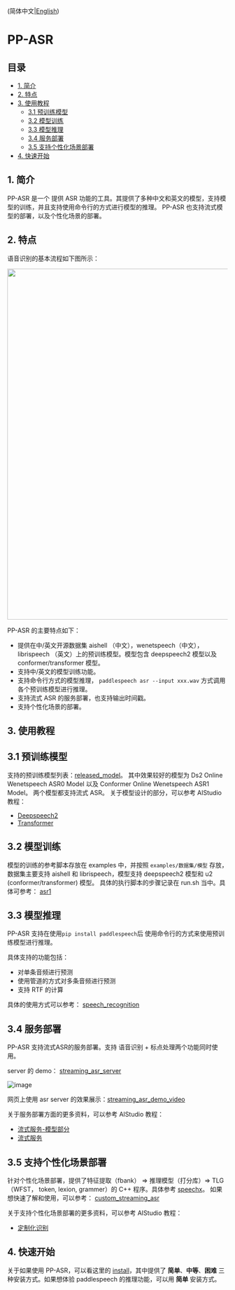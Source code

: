 (简体中文|[English](./PPASR.md))
# PP-ASR

## 目录
- [1. 简介](#1)
- [2. 特点](#2)
- [3. 使用教程](#3)
    - [3.1 预训练模型](#31)
    - [3.2 模型训练](#32)
    - [3.3 模型推理](#33)
    - [3.4 服务部署](#33)
    - [3.5 支持个性化场景部署](#33)
- [4. 快速开始](#4)

<a name="1"></a>
## 1. 简介

PP-ASR 是一个 提供 ASR 功能的工具。其提供了多种中文和英文的模型，支持模型的训练，并且支持使用命令行的方式进行模型的推理。 PP-ASR 也支持流式模型的部署，以及个性化场景的部署。

<a name="2"></a>
## 2. 特点
语音识别的基本流程如下图所示：  
<center><img src=https://user-images.githubusercontent.com/87408988/168259962-cbe2008b-47b6-443d-9566-d77a5ca2eb25.png width="800" ></center>


PP-ASR 的主要特点如下：
-  提供在中/英文开源数据集 aishell （中文），wenetspeech（中文），librispeech （英文）上的预训练模型。模型包含 deepspeech2 模型以及 conformer/transformer 模型。
-  支持中/英文的模型训练功能。
-  支持命令行方式的模型推理， `paddlespeech asr --input xxx.wav` 方式调用各个预训练模型进行推理。
-  支持流式 ASR 的服务部署，也支持输出时间戳。
-  支持个性化场景的部署。

<a name="3"></a>
## 3. 使用教程

<a name="31"></a>
## 3.1 预训练模型
支持的预训练模型列表：[released_model](https://github.com/PaddlePaddle/PaddleSpeech/blob/develop/docs/source/released_model.md)。
其中效果较好的模型为 Ds2 Online Wenetspeech ASR0 Model 以及 Conformer Online Wenetspeech ASR1 Model。 两个模型都支持流式 ASR。
关于模型设计的部分，可以参考 AIStudio 教程：
- [Deepspeech2](https://aistudio.baidu.com/aistudio/projectdetail/3866807)
- [Transformer](https://aistudio.baidu.com/aistudio/projectdetail/3470110)

<a name="32"></a>
## 3.2 模型训练

模型的训练的参考脚本存放在 examples 中，并按照 `examples/数据集/模型` 存放，数据集主要支持 aishell 和 librispeech，模型支持 deepspeech2 模型和 u2 (conformer/transformer) 模型。
具体的执行脚本的步骤记录在 run.sh 当中。具体可参考： [asr1](https://github.com/PaddlePaddle/PaddleSpeech/tree/develop/examples/aishell/asr1)


<a name="33"></a>
## 3.3 模型推理

PP-ASR 支持在使用`pip install paddlespeech`后 使用命令行的方式来使用预训练模型进行推理。

具体支持的功能包括：

- 对单条音频进行预测
- 使用管道的方式对多条音频进行预测
- 支持 RTF 的计算

具体的使用方式可以参考： [speech_recognition](https://github.com/PaddlePaddle/PaddleSpeech/blob/develop/demos/speech_recognition/README_cn.md) 


<a name="34"></a>
## 3.4 服务部署

PP-ASR 支持流式ASR的服务部署。支持 语音识别 + 标点处理两个功能同时使用。

server 的 demo： [streaming_asr_server](https://github.com/PaddlePaddle/PaddleSpeech/tree/develop/demos/streaming_asr_server)

![image](https://user-images.githubusercontent.com/87408988/168255342-1fc790c0-16f4-4540-a861-db239076727c.png)

网页上使用 asr server 的效果展示：[streaming_asr_demo_video](https://paddlespeech.readthedocs.io/en/latest/streaming_asr_demo_video.html)

关于服务部署方面的更多资料，可以参考 AIStudio 教程：
- [流式服务-模型部分](https://aistudio.baidu.com/aistudio/projectdetail/3839884)
- [流式服务](https://aistudio.baidu.com/aistudio/projectdetail/4017905)

<a name="35"></a>
## 3.5 支持个性化场景部署

针对个性化场景部署，提供了特征提取（fbank） => 推理模型（打分库）=> TLG（WFST， token, lexion, grammer）的 C++ 程序。具体参考 [speechx](https://github.com/PaddlePaddle/PaddleSpeech/tree/develop/speechx)。 如果想快速了解和使用，可以参考： [custom_streaming_asr](https://github.com/PaddlePaddle/PaddleSpeech/blob/develop/demos/custom_streaming_asr/README_cn.md)

关于支持个性化场景部署的更多资料，可以参考 AIStudio 教程：
- [定制化识别](https://aistudio.baidu.com/aistudio/projectdetail/4021561)


<a name="4"></a>

## 4. 快速开始

关于如果使用 PP-ASR，可以看这里的 [install](https://github.com/PaddlePaddle/PaddleSpeech/blob/develop/docs/source/install_cn.md)，其中提供了 **简单**、**中等**、**困难** 三种安装方式。如果想体验 paddlespeech 的推理功能，可以用 **简单** 安装方式。


